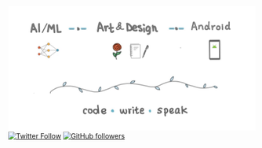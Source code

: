 
![Banner image for margaretmz GitHub profile](images/banner_image_margaret.jpg)
[![Twitter Follow](https://img.shields.io/twitter/follow/margaretmz?color=%3988d6&style=flat-square&logo=twitter&label=@margaretmz)](https://twitter.com/margaretmz) 
[![GitHub followers](https://img.shields.io/github/followers/margaretmz?color=%3988d6&style=flat-square&logo=github)](https://github.com/margaretmz?tab=followers)
